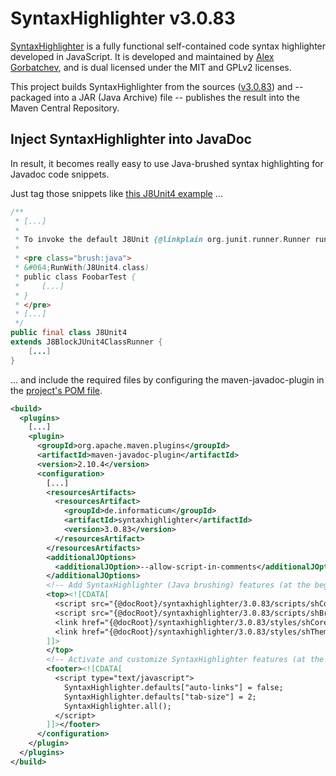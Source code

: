 # SyntaxHighlighter v3.0.83

[SyntaxHighlighter](https://github.com/syntaxhighlighter/syntaxhighlighter) is a fully functional self-contained code syntax highlighter developed in JavaScript.
It is developed and maintained by [Alex Gorbatchev](https://github.com/alexgorbatchev), and is dual licensed under the MIT and GPLv2 licenses.

This project builds SyntaxHighlighter from the sources ([v3.0.83](https://github.com/syntaxhighlighter/syntaxhighlighter/tree/3.0.83)) and -- packaged into a JAR (Java Archive) file -- publishes the result into the Maven Central Repository.

## Inject SyntaxHighlighter into JavaDoc 

In result, it becomes really easy to use Java-brushed syntax highlighting for Javadoc code snippets.

Just tag those snippets like [this J8Unit4 example](https://github.com/j8unit-team/j8unit/blob/master/core/src/main/java/org/j8unit/runners/J8Unit4.java) ...

```java
/**
 * [...]
 *
 * To invoke the default J8Unit {@linkplain org.junit.runner.Runner runner} just use the {@link org.junit.runner.RunWith &#64;RunWith} annotation:
 *
 * <pre class="brush:java">
 * &#064;RunWith(J8Unit4.class)
 * public class FoobarTest {
 *     [...]
 * }
 * </pre>
 * [...]
 */
public final class J8Unit4
extends J8BlockJUnit4ClassRunner {
    [...]
}
```

... and include the required files by configuring the maven-javadoc-plugin in the [project's POM file](https://github.com/j8unit-team/j8unit/blob/master/core/pom.xml).

```xml
<build>
  <plugins>
    [...]
    <plugin>
      <groupId>org.apache.maven.plugins</groupId>
      <artifactId>maven-javadoc-plugin</artifactId>
      <version>2.10.4</version>
      <configuration>
        [...]
        <resourcesArtifacts>
          <resourcesArtifact>
            <groupId>de.informaticum</groupId>
            <artifactId>syntaxhighlighter</artifactId>
            <version>3.0.83</version>
          </resourcesArtifact>
        </resourcesArtifacts>
        <additionalJOptions>
          <additionalJOption>--allow-script-in-comments</additionalJOption>
        </additionalJOptions>
        <!-- Add SyntaxHighlighter (Java brushing) features (at the beginning of each JavaDoc HTML file). -->
        <top><![CDATA[
          <script src="{@docRoot}/syntaxhighlighter/3.0.83/scripts/shCore.js" type="text/javascript"></script>
          <script src="{@docRoot}/syntaxhighlighter/3.0.83/scripts/shBrushJava.js" type="text/javascript"></script>
          <link href="{@docRoot}/syntaxhighlighter/3.0.83/styles/shCore.css" rel="stylesheet" type="text/css" />
          <link href="{@docRoot}/syntaxhighlighter/3.0.83/styles/shThemeDefault.css" rel="stylesheet" type="text/css" />
        ]]>
        </top>
        <!-- Activate and customize SyntaxHighlighter features (at the bottom of each JavaDoc HTML file). -->
        <footer><![CDATA[
          <script type="text/javascript">
            SyntaxHighlighter.defaults["auto-links"] = false;
            SyntaxHighlighter.defaults["tab-size"] = 2;
            SyntaxHighlighter.all();
          </script>
        ]]></footer>
      </configuration>
    </plugin>
  </plugins>
</build>
```
